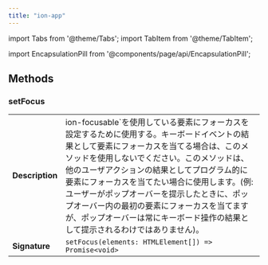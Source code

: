 ```yaml
---
title: "ion-app"
---
```

import Tabs from '@theme/Tabs';
import TabItem from '@theme/TabItem';

<head>
  <title>ion-app: Container Element for an Ionic Application</title>
  <meta name="description" content="ion-app is a container element for an Ionic application. Apps can have many Ionic components including menus, headers, content, and footers. Read to learn more." />
</head>

import EncapsulationPill from '@components/page/api/EncapsulationPill';




  
## Methods


### setFocus

| | |
| --- | --- |
| **Description** | ion-focusable`を使用している要素にフォーカスを設定するために使用する。キーボードイベントの結果として要素にフォーカスを当てる場合は、このメソッドを使用しないでください。このメソッドは、他のユーザアクションの結果としてプログラム的に要素にフォーカスを当てたい場合に使用します。(例: ユーザーがポップオーバーを提示したときに、ポップオーバー内の最初の要素にフォーカスを当てますが、ポップオーバーは常にキーボード操作の結果として提示されるわけではありません)。 |
| **Signature** | `setFocus(elements: HTMLElement[]) => Promise<void>` |


